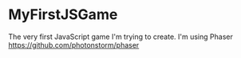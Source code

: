 # MyFirstJSGame
The very first JavaScript game I'm trying to create.
I'm using Phaser https://github.com/photonstorm/phaser
